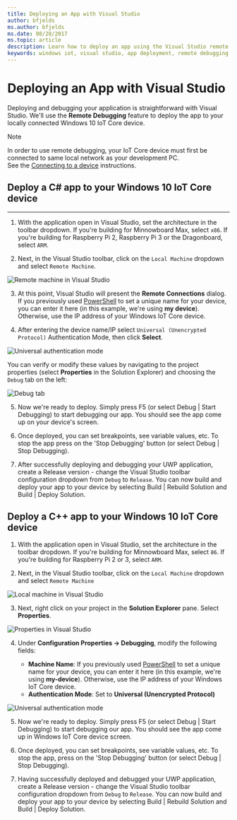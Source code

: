 ```yaml
---
title: Deploying an App with Visual Studio
author: bfjelds
ms.author: bfjelds
ms.date: 08/28/2017
ms.topic: article
description: Learn how to deploy an app using the Visual Studio remote debugging feature.
keywords: windows iot, visual studio, app deployment, remote debugging
---
```


# Deploying an App with Visual Studio

Deploying and debugging your application is straightforward with Visual Studio. We'll use the **Remote Debugging** feature to deploy the app to your locally connected Windows 10 IoT Core device. 

> [!NOTE]
> In order to use remote debugging, your IoT Core device must first be connected to same local network as your development PC.  
>See the [Connecting to a device](../connect-your-device/SetupWiFi.md) instructions.

## Deploy a C# app to your Windows 10 IoT Core device 
___

1. With the application open in Visual Studio, set the architecture in the toolbar dropdown. If you're building for Minnowboard Max, select
`x86`. If you're building for Raspberry Pi 2, Raspberry Pi 3 or the Dragonboard, select `ARM`.

2. Next, in the Visual Studio toolbar, click on the `Local Machine` dropdown and select `Remote Machine`.

![Remote machine in Visual Studio](../media/AppDeployment/cs-remote-machine-debugging.png)

3. At this point, Visual Studio will present the **Remote Connections** dialog. If you previously used [PowerShell](../connect-your-device/PowerShell.md) to set a unique name for your device, you can enter it here (in this example, we're using **my device**). Otherwise, use the IP address of your Windows IoT Core device.

4. After entering the device name/IP select `Universal (Unencrypted Protocol)` Authentication Mode, then click **Select**. 

![Universal authentication mode](../media/AppDeployment/cs-remote-connections.png)

You can verify or modify these values by navigating to the project properties (select **Properties** in the Solution Explorer) and choosing the `Debug` tab on the left:

![Debug tab](../media/AppDeployment/cs-debug-project-properties.png)

5. Now we're ready to deploy. Simply press F5 (or select Debug \| Start Debugging) to start debugging our app. You should see the app come up on your device's screen.

6. Once deployed, you can set breakpoints, see variable values, etc. To stop the app press on the 'Stop Debugging' button (or select Debug \| Stop Debugging).

7. After successfully deploying and debugging your UWP application, create a Release version - change the Visual Studio toolbar configuration dropdown from `Debug` to `Release`.  You can now build and deploy your app to your device by selecting Build \| Rebuild Solution and Build \| Deploy Solution.

## Deploy a C++ app to your Windows 10 IoT Core device

1. With the application open in Visual Studio, set the architecture in the toolbar dropdown. If you're building for Minnowboard Max, select `86`. If you're building for Raspberry Pi 2 or 3, select `ARM`.

2. Next, in the Visual Studio toolbar, click on the `Local Machine` dropdown and select `Remote Machine`

![Local machine in Visual Studio](../media/AppDeployment/cpp-remote-machine-debugging.png)

3. Next, right click on your project in the **Solution Explorer** pane. Select **Properties**. 

![Properties in Visual Studio](../media/AppDeployment/cpp-project-properties.png)

4. Under **Configuration Properties -> Debugging**, modify the following fields:

	* **Machine Name**: If you previously used [PowerShell](../connect-your-device/PowerShell.md) to set a unique name for your device, you can enter it here (in this example, we're using **my-device**). 
Otherwise, use the IP address of your Windows IoT Core device.
	* **Authentication Mode**: Set to **Universal (Unencrypted Protocol)**
	
![Universal authentication mode](../media/AppDeployment/cpp-debug-project-properties.png)

5. Now we're ready to deploy. Simply press F5 (or select Debug \| Start Debugging) to start debugging our app. You should see the app come up in Windows IoT Core device screen.

6. Once deployed, you can set breakpoints, see variable values, etc. To stop the app, press on the 'Stop Debugging' button (or select Debug \| Stop Debugging).

7. Having successfully deployed and debugged your UWP application, create a Release version - change the Visual Studio toolbar configuration dropdown from `Debug` to `Release`.  You can now build and deploy your app to your device by selecting Build \| Rebuild Solution and Build \| Deploy Solution.

